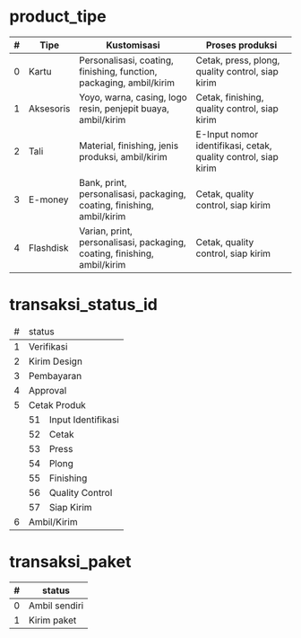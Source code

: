 # product_tipe
| # | Tipe | Kustomisasi | Proses produksi |
| - | ---- | ----------- | --------------- |
| 0 | Kartu | Personalisasi, coating, finishing, function, packaging, ambil/kirim | Cetak, press, plong, quality control, siap kirim |
| 1 | Aksesoris | Yoyo, warna, casing, logo resin, penjepit buaya, ambil/kirim | Cetak, finishing, quality control, siap kirim |
| 2 | Tali | Material, finishing, jenis produksi, ambil/kirim | E-Input nomor identifikasi, cetak, quality control, siap kirim |
| 3 | E-money | Bank, print, personalisasi, packaging, coating, finishing, ambil/kirim | Cetak, quality control, siap kirim |
| 4 | Flashdisk | Varian, print, personalisasi, packaging, coating, finishing, ambil/kirim | Cetak, quality control, siap kirim |

# transaksi_status_id

<table>
    <thead>
        <thead>
            <tr>
                <td>#</td>
                <td colspan="2">status</td>
            </tr>
        </thead>
    </thead>
    <tbody>
        <tr>
            <td>1</td>
            <td colspan="2">Verifikasi</td>
        </tr>
        <tr>
            <td>2</td>
            <td colspan="2">Kirim Design</td>
        </tr>
        <tr>
            <td>3</td>
            <td colspan="2">Pembayaran</td>
        </tr>
        <tr>
            <td>4</td>
            <td colspan="2">Approval</td>
        </tr>
        <tr>
            <td>5</td>
            <td colspan="2">Cetak Produk</td>
        </tr>
        <tr>
            <td></td>
            <td>51</td>
            <td>Input Identifikasi</td>
        </tr>
        <tr>
            <td></td>
            <td>52</td>
            <td>Cetak</td>
        </tr>
        <tr>
            <td></td>
            <td>53</td>
            <td>Press</td>
        </tr>
        <tr>
            <td></td>
            <td>54</td>
            <td>Plong</td>
        </tr>
        <tr>
            <td></td>
            <td>55</td>
            <td>Finishing</td>
        </tr>
        <tr>
            <td></td>
            <td>56</td>
            <td>Quality Control</td>
        </tr>
        <tr>
            <td></td>
            <td>57</td>
            <td>Siap Kirim</td>
        </tr>
        <tr>
            <td>6</td>
            <td colspan="2">Ambil/Kirim</td>
        </tr>
    </tbody>
</table>

# transaksi_paket
| # | status |
| - | ------ |
| 0 | Ambil sendiri |
| 1 | Kirim paket |
